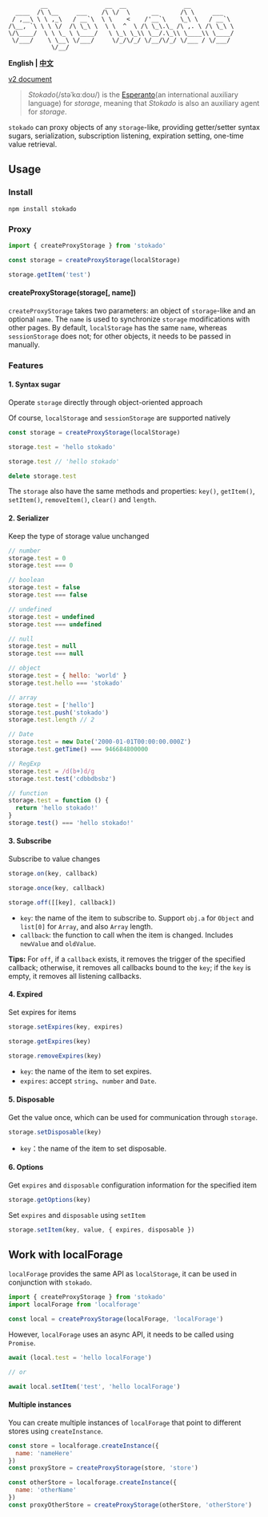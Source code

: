 ```shell
         __                __  __                __
  ____  /\ \__     ___    /\ \/  \      __      /\ \     ___   
 / ,__\ \ \ ,_\   / __`\  \ \    <    /'__`\    \_\ \   / __`\ 
/\__, `\ \ \ \/  /\ \_\ \  \ \  ^  \ /\ \_\.\_ /\ ,. \ /\ \_\ \
\/\____/  \ \ \_ \ \____/   \ \_\ \_\\ \__/.\_\\ \____\\ \____/
 \/___/    \ \__\ \/___/     \/_/\/_/ \/__/\/_/ \/___ / \/___/ 
            \/__/
```

**English | [中文](./README.zh.md)**

[v2 document](./v2.md)

> *Stokado*(/stəˈkɑːdoʊ/) is the [Esperanto](https://en.wikipedia.org/wiki/Esperanto)(an international auxiliary language) for *storage*, meaning that *Stokado* is also an auxiliary agent for *storage*.

`stokado` can proxy objects of any `storage`-like, providing getter/setter syntax sugars, serialization, subscription listening, expiration setting, one-time value retrieval.

## Usage

### Install

```shell
npm install stokado
```

### Proxy

```js
import { createProxyStorage } from 'stokado'

const storage = createProxyStorage(localStorage)

storage.getItem('test')
```

#### createProxyStorage(storage[, name])

`createProxyStorage` takes two parameters: an object of `storage`-like and an optional `name`. The `name` is used to synchronize `storage` modifications with other pages. By default, `localStorage` has the same `name`, whereas `sessionStorage` does not; for other objects, it needs to be passed in manually.

### Features

#### 1. Syntax sugar

Operate `storage` directly through object-oriented approach

Of course, `localStorage` and `sessionStorage` are supported natively

```js
const storage = createProxyStorage(localStorage)

storage.test = 'hello stokado'

storage.test // 'hello stokado'

delete storage.test
```

The `storage` also have the same methods and properties: `key()`, `getItem()`, `setItem()`, `removeItem()`, `clear()` and `length`.

#### 2. Serializer

Keep the type of storage value unchanged

```js
// number
storage.test = 0
storage.test === 0

// boolean
storage.test = false
storage.test === false

// undefined
storage.test = undefined
storage.test === undefined

// null
storage.test = null
storage.test === null

// object
storage.test = { hello: 'world' }
storage.test.hello === 'stokado'

// array
storage.test = ['hello']
storage.test.push('stokado')
storage.test.length // 2

// Date
storage.test = new Date('2000-01-01T00:00:00.000Z')
storage.test.getTime() === 946684800000

// RegExp
storage.test = /d(b+)d/g
storage.test.test('cdbbdbsbz')

// function
storage.test = function () {
  return 'hello stokado!'
}
storage.test() === 'hello stokado!'
```

#### 3. Subscribe

Subscribe to value changes

```js
storage.on(key, callback)

storage.once(key, callback)

storage.off([[key], callback])
```

- `key`: the name of the item to subscribe to. Support `obj.a` for `Object` and `list[0]` for `Array`, and also `Array` length.
- `callback`: the function to call when the item is changed. Includes `newValue` and `oldValue`.

**Tips:** For `off`, if a `callback` exists, it removes the trigger of the specified callback; otherwise, it removes all callbacks bound to the `key`; if the `key` is empty, it removes all listening callbacks.

#### 4. Expired

Set expires for items

```js
storage.setExpires(key, expires)

storage.getExpires(key)

storage.removeExpires(key)
```

- `key`: the name of the item to set expires.
- `expires`: accept `string`、`number` and `Date`.

#### 5. Disposable

Get the value once, which can be used for communication through `storage`.

```js
storage.setDisposable(key)
```

- `key`：the name of the item to set disposable.

#### 6. Options

Get `expires` and `disposable` configuration information for the specified item

```js
storage.getOptions(key)
```

Set `expires` and `disposable` using `setItem`

```js
storage.setItem(key, value, { expires, disposable })
```

## Work with localForage

`localForage` provides the same API as `localStorage`, it can be used in conjunction with `stokado`.

```js
import { createProxyStorage } from 'stokado'
import localForage from 'localforage'

const local = createProxyStorage(localForage, 'localForage')
```

However, `localForage` uses an async API, it needs to be called using `Promise`.

```js
await (local.test = 'hello localForage')

// or

await local.setItem('test', 'hello localForage')
```

#### Multiple instances

You can create multiple instances of `localForage` that point to different stores using `createInstance`. 

```js
const store = localforage.createInstance({
  name: 'nameHere'
})
const proxyStore = createProxyStorage(store, 'store')

const otherStore = localforage.createInstance({
  name: 'otherName'
})
const proxyOtherStore = createProxyStorage(otherStore, 'otherStore')
```

